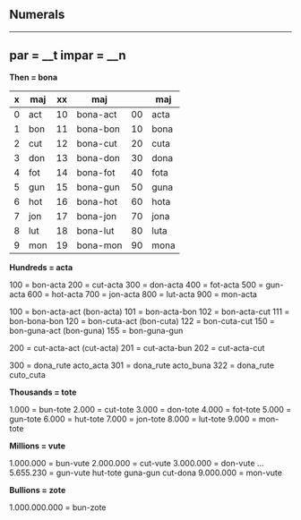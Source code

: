 ## Numerals 

-------------------------------------
par   = __t 
impar = __n
-------------------------------------

**Then = bona**

x | maj | xx | maj      |    | maj       
--|-----|--- |----------|----|--------------------------
0 | act | 10 | bona-act | 00 | acta
1 | bon | 11 | bona-bon | 10 | bona
2 | cut | 12 | bona-cut | 20 | cuta
3 | don | 13 | bona-don | 30 | dona 
4 | fot | 14 | bona-fot | 40 | fota
5 | gun | 15 | bona-gun | 50 | guna
6 | hot | 16 | bona-hot | 60 | hota
7 | jon | 17 | bona-jon | 70 | jona
8 | lut | 18 | bona-lut | 80 | luta
9 | mon | 19 | bona-mon | 90 | mona

**Hundreds = acta**

100 =  bon-acta
200 =  cut-acta
300 =  don-acta
400 =  fot-acta
500 =  gun-acta
600 =  hot-acta
700 =  jon-acta
800 =  lut-acta
900 =  mon-acta

100 =  bon-acta-act (bon-acta)
101 =  bon-acta-bon
102 =  bon-acta-cut
111 =  bon-bona-bon
120 =  bon-cuta-act (bon-cuta)
122 =  bon-cuta-cut
150 =  bon-guna-act (bon-guna)
155 =  bon-guna-gun

200 =  cut-acta-act (cut-acta)
201 =  cut-acta-bun
202 =  cut-acta-cut

300 =  dona_rute acto_acta
301 =  dona_rute acto_buna
322 =  dona_rute cuto_cuta

**Thousands = tote**

1.000 = bun-tote
2.000 = cut-tote
3.000 = don-tote
4.000 = fot-tote
5.000 = gun-tote
6.000 = hut-tote
7.000 = jon-tote
8.000 = lut-tote
9.000 = mon-tote

**Millions  = vute**

1.000.000 = bun-vute
2.000.000 = cut-vute
3.000.000 = don-vute
...
5.655.230 = gun-vute hut-tote guna-gun cut-dona
9.000.000 = mon-vute


**Bullions = zote**

1.000.000.000 = bun-zote


